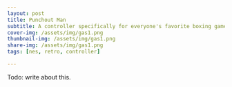 ```yaml
---
layout: post
title: Punchout Man
subtitle: A controller specifically for everyone's favorite boxing game
cover-img: /assets/img/gas1.png
thumbnail-img: /assets/img/gas1.png
share-img: /assets/img/gas1.png
tags: [nes, retro, controller]

---
```


Todo: write about this.